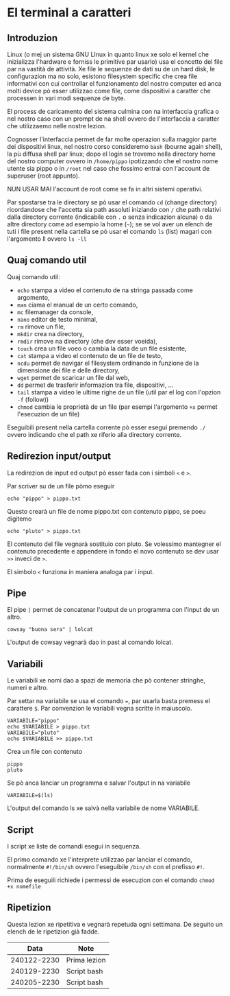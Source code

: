 # El terminal a caratteri

## Introduzion
Linux (o mej un sistema GNU LInux in quanto linux xe solo el kernel che inizializza l'hardware e forniss le primitive par usarlo) usa el concetto del file par na vastità de attività. Xe file le sequenze de dati su de un hard disk, le configurazion ma no solo, esistono filesystem specific che crea file informativi con cui controllar el funzionamento del nostro computer ed anca molti device pò esser utilizzao come file, come dispositivi a caratter che processen in vari modi sequenze de byte.

El process de caricamento del sistema culmina con na interfaccia grafica o nel nostro caso con un prompt de na shell ovvero de l'interfaccia a caratter che utilizzaemo nelle nostre lezion.

Cognosser l'interfaccia permet de far molte operazion sulla maggior parte dei dispositivi linux, nel nostro corso consideremo `bash` (bourne again shell), la pù diffusa shell par linux; dopo el login se trovemo nella directory home del nostro computer ovvero in `/home/pippo` ipotizzando che el nostro nome utente sia pippo o in `/root` nel caso che fossimo entrai con l'account de superuser (root appunto).

NUN USAR MAI l'account de root come se fa in altri sistemi operativi.

Par spostarse tra le directory se pò usar el comando `cd` (change directory) ricordandose che l'accetta sia path assoluti iniziando con `/` che path relativi dalla directory corrente (indicabile con `.` o senza indicazion alcuna) o da altre directory come ad esempio la home (`~`); se se vol aver un elench de tuti i file present nella cartella se pò usar el comando `ls` (list) magari con l'argomento ll ovvero `ls -ll`

## Quaj comando util

Quaj comando util:

- `echo` stampa a video el contenuto de na stringa passada come argomento,
- `man` ciama el manual de un certo comando,
- `mc` filemanager da console,
- `nano` editor de testo minimal,
- `rm` rimove un file,
- `mkdir` crea na directory,
- `rmdir` rimove na directory (che dev esser voeida),
- `touch` crea un file voeo o cambia la data de un file esistente,
- `cat` stampa a video el contenuto de un file de testo,
- `ncdu` permet de navigar el filesystem ordinando in funzione de la dimensione dei file e delle directory,
- `wget` permet de scaricar un file dal web,
- `dd` permet de trasferir informazion tra file, dispositivi, ...
- `tail` stampa a video le ultime righe de un file (util par el log con l'opzion `-f` (follow))
- `chmod` cambia le proprietà de un file (par esempi l'argomento `+x` permet l'esecuzion de un file)

Eseguibili present nella cartella corrente pò esser esegui premendo `./` ovvero indicando che el path xe riferio alla directory corrente.

## Redirezion input/output
La redirezion de input ed output pò esser fada con i simboli `<` e `>`.

Par scriver su de un file pòmo eseguir

```
echo "pippo" > pippo.txt
```

Questo crearà un file de nome pippo.txt con contenuto pippo, se poeu digitemo 

```
echo "pluto" > pippo.txt
```

El contenuto del file vegnarà sostituio con pluto. Se volessimo mantegner el contenuto precedente e appendere in fondo el novo contenuto se dev usar `>>` inveci de `>`.

El simbolo `<` funziona in maniera analoga par i input.

## Pipe
El pipe `|` permet de concatenar l'output de un programma con l'input de un altro.

```
cowsay "buona sera" | lolcat
```

L'output de cowsay vegnarà dao in past al comando lolcat.

## Variabili
Le variabili xe nomi dao a spazi de memoria che pò contener stringhe, numeri e altro.

Par settar na variabile se usa el comando `=`, par usarla basta premess el carattere `$`. Par convenzion le variabili vegna scritte in maiuscolo.

```
VARIABILE="pippo"
echo $VARIABILE > pippo.txt
VARIABILE="pluto"
echo $VARIABILE >> pippo.txt
```

Crea un file con contenuto

```
pippo
pluto
```

Se pò anca lanciar un programma e salvar l'output in na variabile 

```
VARIABILE=$(ls)
```

L'output del comando ls xe salvà nella variabile de nome VARIABILE.

## Script 
I script xe liste de comandi esegui in sequenza.

El primo comando xe l'interprete utilizzao par lanciar el comando, normalmente `#!/bin/sh` ovvero l'eseguibile `/bin/sh` con el prefisso `#!`.

Prima de eseguili richiede i permessi de esecuzion con el comando `chmod +x nomefile`

## Ripetizion
Questa lezion xe ripetitiva e vegnarà repetuda ogni settimana. De seguito un elench de le ripetizion già fadde.

| Data        | Note                                           |
|-------------|------------------------------------------------|
| 240122-2230 | Prima lezion                                  |
| 240129-2230 | Script bash                                    |
| 240205-2230 | Script bash                                    | 